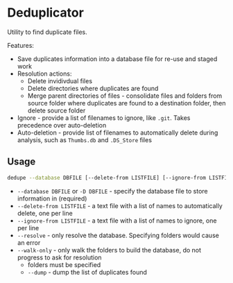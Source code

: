 # Deduplicator

Utility to find duplicate files.

Features:

* Save duplicates information into a database file for re-use and staged work
* Resolution actions:
    * Delete invidivdual files
    * Delete directories where duplicates are found
    * Merge parent directories of files - consolidate files and folders from source folder where duplicates are found to a destination folder, then delete source folder
* Ignore - provide a list of filenames to ignore, like `.git`. Takes precedence over auto-deletion
* Auto-deletion - provide list of filenames to automatically delete during analysis, such as `Thumbs.db` and `.DS_Store` files

## Usage

```sh
dedupe --database DBFILE [--delete-from LISTFILE] [--ignore-from LISTFILE] [--resolve|--walk-only [--dump] ] [FOLDERS ...]
```

* `--database DBFILE` or `-D DBFILE` - specify the database file to store information in (required)
* `--delete-from LISTFILE` - a text file with a list of names to automatically delete, one per line
* `--ignore-from LISTFILE` - a text file with a list of names to ignore, one per line
* `--resolve` - only resolve the database. Specifying folders would cause an error
* `--walk-only` - only walk the folders to build the database, do not progress to ask for resolution
    * folders must be specified
    * `--dump` - dump the list of duplicates found
